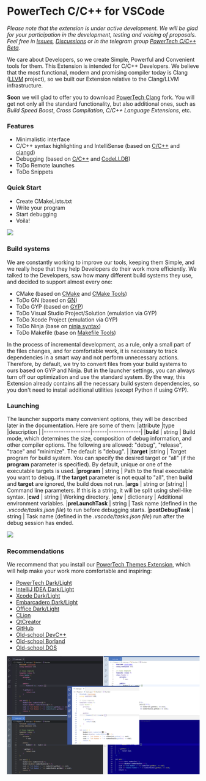 # PowerTech C/C++ for VSCode

*Please note that the extension is under active development. We will be glad for your participation in the development, testing and voicing of proposals. Feel free in [Issues](https://github.com/powertech-center/vscode-cpp/issues), [Discussions](https://github.com/powertech-center/vscode-cpp/discussions) or in the telegram group [PowerTech C/C++ Beta](https://t.me/powercpp_beta).*

We care about Developers, so we create Simple, Powerful and Convenient tools for them. This Extension is intended for C/C++ Developers. We believe that the most functional, modern and promising compiler today is Clang ([LLVM](https://llvm.org) project), so we built our Extension relative to the Clang/LLVM infrastructure.

**Soon** we will glad to offer you to download [PowerTech Clang](https://github.com/powertech-center/clang/tree/beta#readme) fork. You will get not only all the standard functionality, but also additional ones, such as *Build Speed Boost*, *Cross Compilation*, *C/C++ Language Extensions*, etc.

### Features
* Minimalistic interface
* C/C++ syntax highlighting and IntelliSense (based on [C/C++](https://marketplace.visualstudio.com/items?itemName=ms-vscode.cpptools) and [clangd](https://marketplace.visualstudio.com/items?itemName=llvm-vs-code-extensions.vscode-clangd))
* Debugging (based on [C/C++](https://marketplace.visualstudio.com/items?itemName=ms-vscode.cpptools) and [CodeLLDB](https://marketplace.visualstudio.com/items?itemName=vadimcn.vscode-lldb))
* ToDo Remote launches
* ToDo Snippets

### Quick Start
* Create CMakeLists.txt
* Write your program
* Start debugging
* Voila!

![](/images/quick-start.gif)

### Build systems
We are constantly working to improve our tools, keeping them Simple, and we really hope that they help Developers do their work more efficiently. We talked to the Developers, saw how many different build systems they use, and decided to support almost every one:
* CMake (based on [CMake](https://marketplace.visualstudio.com/items?itemName=twxs.cmake) and [CMake Tools](https://marketplace.visualstudio.com/items?itemName=ms-vscode.cmake-tools))
* ToDo GN (based on [GN](https://marketplace.visualstudio.com/items?itemName=npclaudiu.vscode-gn))
* ToDo GYP (based on [GYP](https://marketplace.visualstudio.com/items?itemName=XadillaX.gyp))
* ToDo Visual Studio Project/Solution (emulation via GYP)
* ToDo Xcode Project (emulation via GYP)
* ToDo Ninja (base on [ninja syntax](https://marketplace.visualstudio.com/items?itemName=melak47.ninja-syntax))
* ToDo Makefile (base on [Makefile Tools](https://marketplace.visualstudio.com/items?itemName=ms-vscode.makefile-tools))

In the process of incremental development, as a rule, only a small part of the files changes, and for comfortable work, it is necessary to track dependencies in a smart way and not perform unnecessary actions. Therefore, by default, we try to convert files from your build systems to ours based on GYP and Ninja. But in the launcher settings, you can always turn off our optimization and use the standard system. By the way, this Extension already contains all the necessary build system dependencies, so you don't need to install additional utilities (except Python if using GYP).

### Launching
The launcher supports many convenient options, they will be described later in the documentation. Here are some of them:
|attribute          |type  |description  |
|-------------------|------|-------------|
|**build** | string | Build mode, which determines the size, composition of debug information, and other compiler options. The following are allowed: "debug", "release", "trace" and "minimize". The default is "debug". |
|**target** |string | Target program for build system. You can specify the desired target or "all" (if the **program** parameter is specified). By default, unique or one of the executable targets is used.
|**program** | string | Path to the final executable you want to debug. If the **target** parameter is not equal to "all", then **build** and **target** are ignored, the build does not run.
|**args** | string or [string] | Command line parameters.  If this is a string, it will be split using shell-like syntax.
|**cwd** | string | Working directory.
|**env** | dictionary | Additional environment variables.
|**preLaunchTask** | string | Task name (defined in the *.vscode/tasks.json file*) to run before debugging starts.
|**postDebugTask** | string | Task name (defined in the *.vscode/tasks.json file*) run after the debug session has ended.

![](/images/launch-snippets.png)

### Recommendations
We recommend that you install our [PowerTech Themes Extension](https://marketplace.visualstudio.com/items?itemName=PowerTech.powerthemes), which will help make your work more comfortable and inspiring:
* [PowerTech Dark/Light](https://github.com/powertech-center/vscode-themes/#powertech-dark-based-on-default-dark-theme)
* [IntelliJ IDEA Dark/Light](https://github.com/powertech-center/vscode-themes/#intellij-idea-dark-based-on-intellij-one-dark-theme)
* [Xcode Dark/Light](https://github.com/powertech-center/vscode-themes/#xcode-dark-based-on-xcode-theme)
* [Embarcadero Dark/Light](https://github.com/powertech-center/vscode-themes/#embarcadero-dark-based-on-delphi-themes)
* [Office Dark/Light](https://github.com/powertech-center/vscode-themes/#office-dark-based-on-office-theme)
* [CLion](https://github.com/powertech-center/vscode-themes/#clion-based-on-clion-plus-theme)
* [QtCreator](https://github.com/powertech-center/vscode-themes/#qtcreator-based-on-qtcreators-default-color-theme)
* [GitHub](https://github.com/powertech-center/vscode-themes/#github-based-on-github-light-theme)
* [Old-school DevC++](https://github.com/powertech-center/vscode-themes/#old-school-devc-based-on-dev-c-theme)
* [Old-school Borland](https://github.com/powertech-center/vscode-themes/#old-school-borland-based-on-delphi-themes)
* [Old-school DOS](https://github.com/powertech-center/vscode-themes/#old-school-dos-based-on-delphi-themes)

![](https://github.com/powertech-center/vscode-themes/raw/master/images/overview.png)